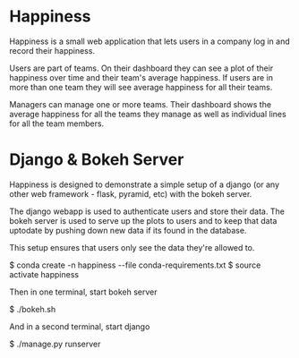 Happiness
=========

Happiness is a small web application that lets users in a company log in and record
their happiness.

Users are part of teams.  On their dashboard they can see a plot of their happiness over time
and their team's average happiness. If users are in more than one team they will see average
happiness for all their teams.

Managers can manage one or more teams. Their dashboard shows the average happiness for all the teams
they manage as well as individual lines for all the team members.

Django & Bokeh Server
=====================

Happiness is designed to demonstrate a simple setup of a django (or any other web framework - flask,
pyramid, etc) with the bokeh server.

The django webapp is used to authenticate users and store their data. The bokeh server is used
to serve up the plots to users and to keep that data uptodate by pushing down new data if its 
found in the database. 

This setup ensures that users only see the data they're allowed to. 

  $ conda create -n happiness --file conda-requirements.txt
  $ source activate happiness

Then in one terminal, start bokeh server

  $ ./bokeh.sh

And in a second terminal, start django
  
  $ ./manage.py runserver
